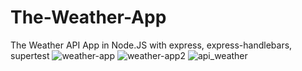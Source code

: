 # The-Weather-App
The Weather API App in Node.JS with express, express-handlebars, supertest
![weather-app](https://user-images.githubusercontent.com/61011249/136655924-adf432c1-9ed8-4555-b8c0-d8699189cbe2.png)
![weather-app2](https://user-images.githubusercontent.com/61011249/136655926-1df7c986-71cc-42f8-a1a8-c68dbef7ec29.png)
![api_weather](https://user-images.githubusercontent.com/61011249/136655929-c8155d03-8162-4c11-bf28-97a3358ef3ed.png)
